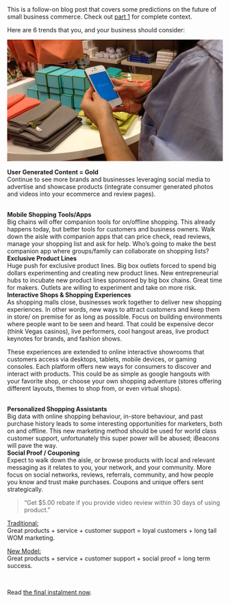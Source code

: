 <br><br>
This is a follow-on blog post that covers some predictions on the future of small business commerce. Check out <a href="http://kenny.is/future-of-small-business-commerce">part 1</a> for complete context. 

Here are 6 trends that you, and your business should consider:
<!-- more --> 

![](assets/img/local-commerce-part-2.jpg)

<b>User Generated Content = Gold</b><br>
Continue to see more brands and businesses leveraging social media to advertise and showcase products (integrate consumer generated photos and videos into your ecommerce and review pages).


<br>
<b>Mobile Shopping Tools/Apps</b><br>
Big chains will offer companion tools for on/offline shopping. This already happens today, but better tools for customers and business owners. Walk down the aisle with companion apps that can price check, read reviews, manage your shopping list and ask for help. Who’s going to make the best companion app where groups/family can collaborate on shopping lists?


<br>
<b>Exclusive Product Lines</b><br>
Huge push for exclusive product lines. Big box outlets forced to spend big dollars experimenting and creating new product lines. New entrepreneurial hubs to incubate new product lines sponsored by big box chains. Great time for makers. Outlets are willing to experiment and take on more risk.


<br>
<b>Interactive Shops & Shopping Experiences</b><br>
As shopping malls close, businesses work together to deliver new shopping experiences. In other words, new ways to attract customers and keep them in store/ on premise for as long as possible. Focus on building environments where people want to be seen and heard. That could be expensive decor (think Vegas casinos), live performers, cool hangout areas, live product keynotes for brands, and fashion shows. 

These experiences are extended to online interactive showrooms that customers access via desktops, tablets, mobile devices, or gaming consoles. Each platform offers new ways for consumers to discover and interact with products. This could be as simple as google hangouts with your favorite shop, or choose your own shopping adventure (stores offering different layouts, themes to shop from, or even virtual shops). 


<br>
<b>Personalized Shopping Assistants</b><br>
Big data with online shopping behaviour, in-store behaviour, and past purchase history leads to some interesting opportunities for marketers, both on and offline. This new marketing method should be used for world class customer support, unfortunately this super power will be abused; iBeacons will pave the way.



<br>
<b>Social Proof / Couponing</b><br>
Expect to walk down the aisle, or browse products with local and relevant messaging as it relates to you, your network, and your community. More focus on social networks, reviews, referrals, community, and how people you know and trust make purchases. Coupons and unique offers sent strategically. 

> “Get $5.00 rebate if you provide video review within 30 days of using product.”


<u>Traditional:</u><br>
Great products + service + customer support = loyal customers + long tail WOM marketing. 

<u>New Model:</u><br>
Great products + service + customer support + social proof = long term success. 

<br>


Read <a href="http://kenny.is/future-of-small-business-commerce-part-3">the final instalment now</a>.
<br>
<br>

